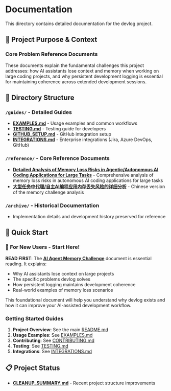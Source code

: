 # Documentation

This directory contains detailed documentation for the devlog project.

## 🎯 Project Purpose & Context

### Core Problem Reference Documents

These documents explain the fundamental challenges this project addresses: how AI assistants lose context and memory when working on large coding projects, and why persistent development logging is essential for maintaining coherence across extended development sessions.

## 📁 Directory Structure

### `/guides/` - Detailed Guides
- **[EXAMPLES.md](guides/EXAMPLES.md)** - Usage examples and common workflows
- **[TESTING.md](guides/TESTING.md)** - Testing guide for developers  
- **[GITHUB_SETUP.md](guides/GITHUB_SETUP.md)** - GitHub integration setup
- **[INTEGRATIONS.md](guides/INTEGRATIONS.md)** - Enterprise integrations (Jira, Azure DevOps, GitHub)

### `/reference/` - Core Reference Documents
- **[Detailed Analysis of Memory Loss Risks in Agentic/Autonomous AI Coding Applications for Large Tasks](reference/ai-agent-memory-challenge.md)** - Comprehensive analysis of memory loss risks in autonomous AI coding applications for large tasks
- **[大型任务中代理/自主AI编程应用内存丢失风险的详细分析](reference/ai-agent-memory-challenge-zh.md)** - Chinese version of the memory challenge analysis

### `/archive/` - Historical Documentation
- Implementation details and development history preserved for reference

## 🚀 Quick Start

### 🎯 For New Users - Start Here!
**READ FIRST**: The [**AI Agent Memory Challenge**](reference/ai-agent-memory-challenge.md) document is essential reading. It explains:
- Why AI assistants lose context on large projects
- The specific problems devlog solves
- How persistent logging maintains development coherence
- Real-world examples of memory loss scenarios

This foundational document will help you understand why devlog exists and how it can improve your AI-assisted development workflow.

### Getting Started Guides
1. **Project Overview**: See the main [README.md](../README.md)
2. **Usage Examples**: See [EXAMPLES.md](guides/EXAMPLES.md)
3. **Contributing**: See [CONTRIBUTING.md](../CONTRIBUTING.md)
4. **Testing**: See [TESTING.md](guides/TESTING.md)
5. **Integrations**: See [INTEGRATIONS.md](guides/INTEGRATIONS.md)

## 📋 Project Status

- **[CLEANUP_SUMMARY.md](CLEANUP_SUMMARY.md)** - Recent project structure improvements
